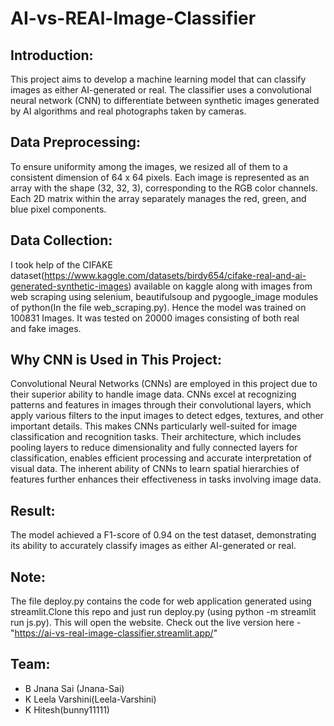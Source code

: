 # AI-vs-REAl-Image-Classifier

## Introduction:
This project aims to develop a machine learning model that can classify images as either AI-generated or real. The classifier uses a convolutional neural network (CNN) to differentiate between synthetic images generated by AI algorithms and real photographs taken by cameras.

## Data Preprocessing:
To ensure uniformity among the images, we resized all of them to a consistent dimension of 64 x 64 pixels. Each image is represented as an array with the shape (32, 32, 3), corresponding to the RGB color channels.
 Each 2D matrix within the array separately manages the red, green, and blue pixel components.

## Data Collection:
I took help of the CIFAKE dataset(https://www.kaggle.com/datasets/birdy654/cifake-real-and-ai-generated-synthetic-images) available on kaggle along with images from web scraping using selenium, beautifulsoup and pygoogle_image modules of python(In the file web_scraping.py). 
Hence the model was trained on 100831 Images. It was tested on 20000 images consisting of both real and fake images.

## Why CNN is Used in This Project:
Convolutional Neural Networks (CNNs) are employed in this project due to their superior ability to handle image data. CNNs excel at recognizing patterns and features in images through their convolutional layers, which apply various filters to the input images to detect edges, textures, and other important details. This makes CNNs particularly well-suited for image classification and recognition tasks. Their architecture, which includes pooling layers to reduce dimensionality and fully connected layers for classification, enables efficient processing and accurate interpretation of visual data. The inherent ability of CNNs to learn spatial hierarchies of features further enhances their effectiveness in tasks involving image data.

## Result:
The model achieved a F1-score of 0.94 on the test dataset, demonstrating its ability to accurately classify images as either AI-generated or real.

## Note:
The file deploy.py contains the code for web application generated using streamlit.Clone this repo and just run deploy.py (using python -m streamlit run js.py). This will open the website.
Check out the live version here - "https://ai-vs-real-image-classifier.streamlit.app/"

## Team:
 - B Jnana Sai (Jnana-Sai)
 - K Leela Varshini(Leela-Varshini)
 - K Hitesh(bunny11111)

